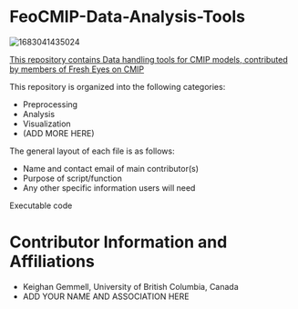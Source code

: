 # FeoCMIP-Data-Analysis-Tools
![1683041435024](https://github.com/KeighanG/FEoCMIP-Data-Analysis-Tools/assets/134096991/ad0ee6f8-2820-48ab-b4a4-18ac62516963)


<u>This repository contains Data handling tools for CMIP models, contributed by members of Fresh Eyes on CMIP</u>

This repository is organized into the following categories:
- Preprocessing
- Analysis
- Visualization
- (ADD MORE HERE)

The general layout of each file is as follows: 
- Name and contact email of main contributor(s)
- Purpose of script/function
- Any other specific information users will need

Executable code


# Contributor Information and Affiliations
- Keighan Gemmell, University of British Columbia, Canada
- ADD YOUR NAME AND ASSOCIATION HERE 
